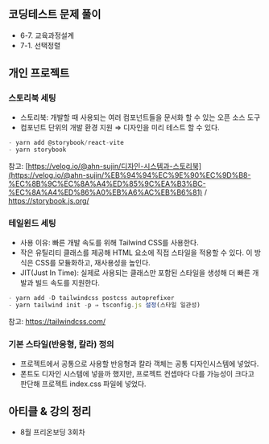 ## 코딩테스트 문제 풀이

- 6-7. 교육과정설계
- 7-1. 선택정렬

## 개인 프로젝트

### 스토리북 세팅

- 스토리북: 개발할 때 사용되는 여러 컴포넌트들을 문서화 할 수 있는 오픈 소스 도구
- 컴포넌트 단위의 개발 환경 지원 ⇒ 디자인을 미리 테스트 할 수 있다.

```jsx
- yarn add @storybook/react-vite
- yarn storybook
```

참고: [https://velog.io/@ahn-sujin/디자인-시스템과-스토리북](https://velog.io/@ahn-sujin/%EB%94%94%EC%9E%90%EC%9D%B8-%EC%8B%9C%EC%8A%A4%ED%85%9C%EA%B3%BC-%EC%8A%A4%ED%86%A0%EB%A6%AC%EB%B6%81) / https://storybook.js.org/

### 테일윈드 세팅

- 사용 이유: 빠른 개발 속도를 위해 Tailwind CSS를 사용한다.
- 작은 유틸리티 클래스를 제공해 HTML 요소에 직접 스타일을 적용할 수 있다. 이 방식은 CSS를 모듈화하고, 재사용성을 높인다.
- JIT(Just In Time): 실제로 사용되는 클래스만 포함된 스타일을 생성해 더 빠른 개발과 빌드 속도를 지원한다.

```jsx
- yarn add -D tailwindcss postcss autoprefixer
- yarn tailwind init -p ⇒ tsconfig.js 설정(스타일 일관성)
```

참고: https://tailwindcss.com/

### 기본 스타일(반응형, 칼라) 정의

- 프로젝트에서 공통으로 사용할 반응형과 칼라 객체는 공통 디자인시스템에 넣었다.
- 폰트도 디자인 시스템에 넣을까 했지만, 프로젝트 컨셉마다 다를 가능성이 크다고 판단해 프로젝트 index.css 파일에 넣었다.

## 아티클 & 강의 정리

- 8월 프리온보딩 3회차
